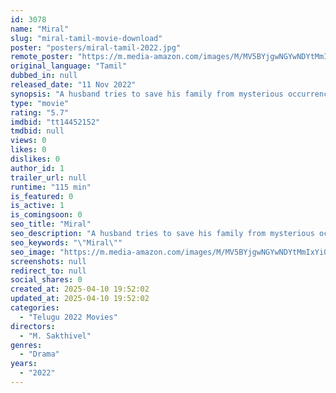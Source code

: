 ```yaml
---
id: 3078
name: "Miral"
slug: "miral-tamil-movie-download"
poster: "posters/miral-tamil-2022.jpg"
remote_poster: "https://m.media-amazon.com/images/M/MV5BYjgwNGYwNDYtMmIxYi00NGU3LWExNWItZGRjZjQ5ODRhNDY5XkEyXkFqcGdeQXVyMTEzNzg0Mjkx._V1_SX300.jpg"
original_language: "Tamil"
dubbed_in: null
released_date: "11 Nov 2022"
synopsis: "A husband tries to save his family from mysterious occurrences that are happening around them"
type: "movie"
rating: "5.7"
imdbid: "tt14452152"
tmdbid: null
views: 0
likes: 0
dislikes: 0
author_id: 1
trailer_url: null
runtime: "115 min"
is_featured: 0
is_active: 1
is_comingsoon: 0
seo_title: "Miral"
seo_description: "A husband tries to save his family from mysterious occurrences that are happening around them"
seo_keywords: "\"Miral\""
seo_image: "https://m.media-amazon.com/images/M/MV5BYjgwNGYwNDYtMmIxYi00NGU3LWExNWItZGRjZjQ5ODRhNDY5XkEyXkFqcGdeQXVyMTEzNzg0Mjkx._V1_SX300.jpg"
screenshots: null
redirect_to: null
social_shares: 0
created_at: 2025-04-10 19:52:02
updated_at: 2025-04-10 19:52:02
categories:
  - "Telugu 2022 Movies"
directors:
  - "M. Sakthivel"
genres:
  - "Drama"
years:
  - "2022"
---
```

